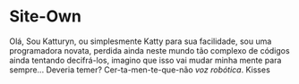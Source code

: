 # Site-Own

Olá,
Sou Katturyn, ou simplesmente Katty para sua facilidade, sou uma programadora novata, perdida ainda neste mundo tão complexo de códigos
ainda tentando decifrá-los, imagino que isso vai mudar minha mente para sempre... Deveria temer? Cer-ta-men-te-que-não *voz robótica*. Kisses


